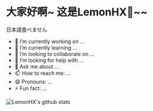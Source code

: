 # 大家好啊~ 这是LemonHX🍋~~

日本語食べません

- 🔭 I’m currently working on ...
- 🌱 I’m currently learning ...
- 👯 I’m looking to collaborate on ...
- 🤔 I’m looking for help with ...
- 💬 Ask me about ...
- 📫 How to reach me: ...
- 😄 Pronouns: ...
- ⚡ Fun fact: ...

![LemonHX's github stats](https://github-readme-stats.vercel.app/api?username=lemonhx&show_icons=true&icon_color=FFCC33&title_color=FFCC33)
